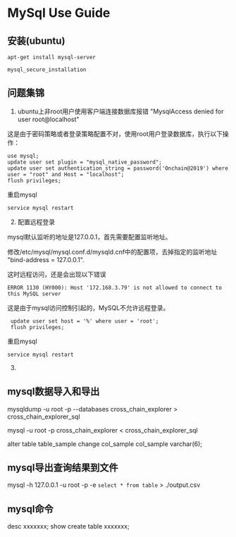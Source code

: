 # MySql Use Guide

## 安装(ubuntu)

```
apt-get install mysql-server
```

```
mysql_secure_installation
```

## 问题集锦

1. ubuntu上非root用户使用客户端连接数据库报错 "MysqlAccess denied for user root@localhost"

这是由于密码策略或者登录策略配置不对，使用root用户登录数据库，执行以下操作：
```
use mysql;
update user set plugin = "mysql_native_password";
update user set authentication_string = password('Onchain@2019') where user = "root" and Host = "localhost";
flush privileges;
```
重启mysql
```
service mysql restart
```

2. 配置远程登录

mysql默认监听的地址是127.0.0.1，首先需要配置监听地址。

修改/etc/mysql/mysql.conf.d/mysqld.cnf中的配置项，去掉指定的监听地址  "bind-address          = 127.0.0.1".

这时远程访问，还是会出现以下错误
```
ERROR 1130 (HY000): Host '172.168.3.79' is not allowed to connect to this MySQL server
```

这是由于mysql访问控制引起的，MySQL不允许远程登录。

```
 update user set host = '%' where user = 'root';
 flush privileges;
```

重启mysql
```
service mysql restart
```

3.



## mysql数据导入和导出

mysqldump -u root -p --databases cross_chain_explorer > cross_chain_explorer_sql

mysql -u root -p cross_chain_explorer < cross_chain_explorer_sql


alter table table_sample change col_sample col_sample varchar(6);

## mysql导出查询结果到文件

mysql -h 127.0.0.1 -u root -p -e `select * from table` > ./output.csv

## mysql命令

desc xxxxxxx;
show create table xxxxxxx;
